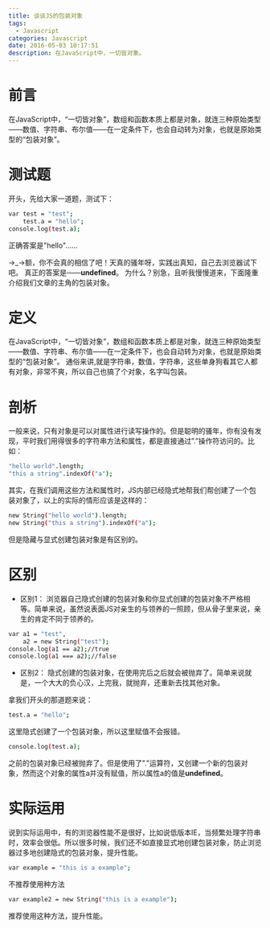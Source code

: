 ```yaml
---
title: 谈谈JS的包装对象
tags:
  - Javascript
categories: Javascript
date: 2016-05-03 10:17:51
description: 在JavaScript中，一切皆对象。
---
```


# 前言

在JavaScript中，“一切皆对象”，数组和函数本质上都是对象，就连三种原始类型——数值、字符串、布尔值——在一定条件下，也会自动转为对象，也就是原始类型的“包装对象”。

# 测试题

开头，先给大家一道题，测试下：    

```bash
var test = "test";
    test.a = "hello";
console.log(test.a);
```

正确答案是"hello"……

→_→额，你不会真的相信了吧！天真的骚年呀，实践出真知，自己去浏览器试下吧。
真正的答案是——**undefined**。
为什么？别急，且听我慢慢道来，下面隆重介绍我们文章的主角的包装对象。

# 定义

在JavaScript中，“一切皆对象”，数组和函数本质上都是对象，就连三种原始类型——数值、字符串、布尔值——在一定条件下，也会自动转为对象，也就是原始类型的“包装对象”。
通俗来讲,就是字符串，数值，字符串，这些单身狗看其它人都有对象，非常不爽，所以自己也搞了个对象，名字叫包装。

# 剖析

一般来说，只有对象是可以对属性进行读写操作的。但是聪明的骚年，你有没有发现，平时我们用得很多的字符串方法和属性，都是直接通过”.”操作符访问的。比如：

```bash
"hello world".length;
"this a string".indexOf("a");
```

其实，在我们调用这些方法和属性时，JS内部已经隐式地帮我们帮创建了一个包装对象了，以上的实际的情形应该是这样的：

```bash
new String("hello world").length;
new String("this a string").indexOf("a");
```

但是隐藏与显式创建包装对象是有区别的。

# 区别

* 区别1：
浏览器自己隐式创建的包装对象和你显式创建的包装对象不严格相等。简单来说，虽然说表面JS对亲生的与领养的一照顾，但从骨子里来说，亲生的肯定不同于领养的。

```bash
var a1 = "test",
    a2 = new String("test");
console.log(a1 == a2);//true
console.log(a1 === a2);//false
```

* 区别2：
隐式创建的包装对象，在使用完后之后就会被抛弃了。简单来说就是，一个大大的负心汉，上完我，就抛弃，还重新去找其他对象。  

拿我们开头的那道题来说：

```bash
test.a = "hello";
```

这里隐式创建了一个包装对象，所以这里赋值不会报错。

```bash
console.log(test.a);
```

之前的包装对象已经被抛弃了。但是使用了"."运算符，又创建一个新的包装对象，然而这个对象的属性a并没有赋值，所以属性a的值是**undefined**。

# 实际运用

说到实际运用中，有的浏览器性能不是很好，比如说低版本IE，当频繁处理字符串时，效率会很低。所以很多时候，我们还不如直接显式地创建包装对象，防止浏览器过多地创建隐式的包装对象，提升性能。


```bash
var example = "this is a example";  
```

不推荐使用种方法

```bash
var example2 = new String("this is a example");
```
推荐使用这种方法，提升性能。


